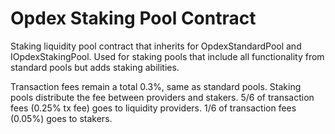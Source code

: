 # Opdex Staking Pool Contract

Staking liquidity pool contract that inherits for OpdexStandardPool and IOpdexStakingPool. Used for staking pools that include all functionality from standard pools but adds staking abilities.

Transaction fees remain a total 0.3%, same as standard pools. Staking pools distribute the fee between providers and stakers. 
5/6 of transaction fees (0.25% tx fee) goes to liquidity providers. 1/6 of transaction fees (0.05%) goes to stakers.
